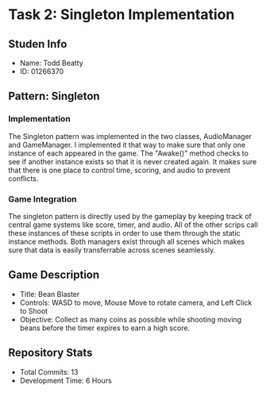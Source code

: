 # Task 2: Singleton Implementation
## Studen Info
- Name: Todd Beatty
- ID: 01266370

## Pattern: Singleton
### Implementation
The Singleton pattern was implemented in the two classes, AudioManager and GameManager. I implemented it that way to make sure that only one instance of each appeared in the game. The "Awake()" method checks to see if another instance exists so that it is never created again. It makes sure that there is one place to control time, scoring, and audio to prevent conflicts.
### Game Integration
The singleton pattern is directly used by the gameplay by keeping track of central game systems like score, timer, and audio. All of the other scrips call these instances of these scripts in order to use them through the static instance methods. Both managers exist through all scenes which makes sure that data is easily transferrable across scenes seamlessly.
## Game Description
- Title: Bean Blaster
- Controls: WASD to move, Mouse Move to rotate camera, and Left Click to Shoot
- Objective: Collect as many coins as possible while shooting moving beans before the timer expires to earn a high score.

## Repository Stats
- Total Commits: 13
- Development Time: 6 Hours
